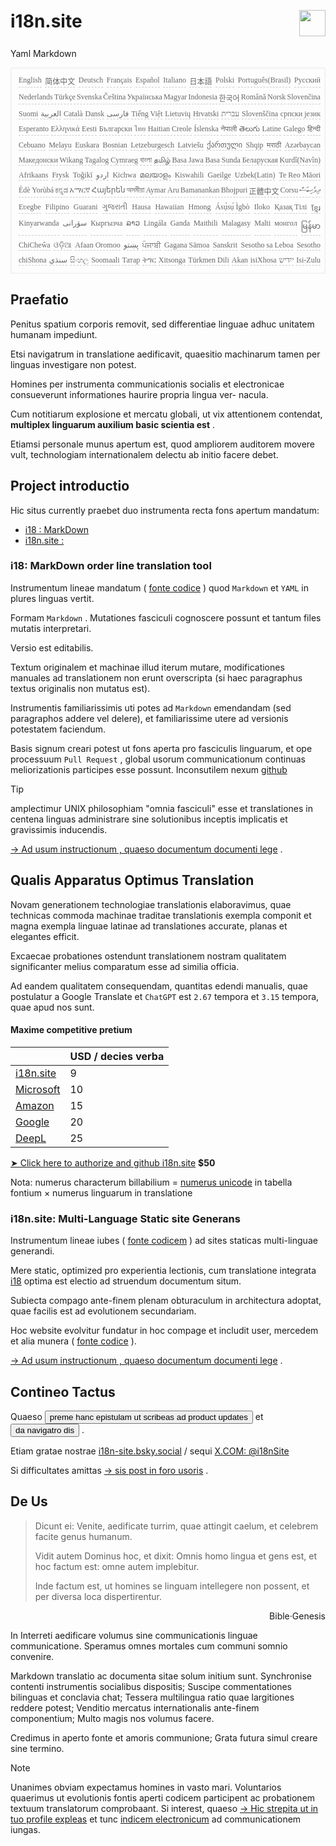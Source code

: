 <h1 style="display:flex;justify-content:space-between">i18n.site<img src="//p.3ti.site/logo.svg" style="user-select:none;margin-top:-1px;width:42px"></h1>

Yaml Markdown[](/i18/LANG_CODE)

<pre class="langli" style="display:flex;flex-wrap:wrap;background:transparent;border:1px solid #eee;font-size:12px;box-shadow:0 0 3px inset #eee;padding:12px 5px 4px 12px;justify-content:space-between;"><style>pre.langli i{font-weight:300;font-family:s;margin-right:2px;margin-bottom:8px;font-style:normal;color:#666;border-bottom:1px dashed #ccc;}</style><i>English</i><i>简体中文</i><i>Deutsch</i><i>Français</i><i>Español</i><i>Italiano</i><i>日本語</i><i>Polski</i><i>Português(Brasil)</i><i>Русский</i><i>Nederlands</i><i>Türkçe</i><i>Svenska</i><i>Čeština</i><i>Українська</i><i>Magyar</i><i>Indonesia</i><i>한국어</i><i>Română</i><i>Norsk</i><i>Slovenčina</i><i>Suomi</i><i>العربية</i><i>Català</i><i>Dansk</i><i>فارسی</i><i>Tiếng Việt</i><i>Lietuvių</i><i>Hrvatski</i><i>עברית</i><i>Slovenščina</i><i>српски језик</i><i>Esperanto</i><i>Ελληνικά</i><i>Eesti</i><i>Български</i><i>ไทย</i><i>Haitian Creole</i><i>Íslenska</i><i>नेपाली</i><i>తెలుగు</i><i>Latine</i><i>Galego</i><i>हिन्दी</i><i>Cebuano</i><i>Melayu</i><i>Euskara</i><i>Bosnian</i><i>Letzeburgesch</i><i>Latviešu</i><i>ქართული</i><i>Shqip</i><i>मराठी</i><i>Azərbaycan</i><i>Македонски</i><i>Wikang Tagalog</i><i>Cymraeg</i><i>বাংলা</i><i>தமிழ்</i><i>Basa Jawa</i><i>Basa Sunda</i><i>Беларуская</i><i>Kurdî(Navîn)</i><i>Afrikaans</i><i>Frysk</i><i>Toğikī</i><i>اردو</i><i>Kichwa</i><i>മലയാളം</i><i>Kiswahili</i><i>Gaeilge</i><i>Uzbek(Latin)</i><i>Te Reo Māori</i><i>Èdè Yorùbá</i><i>ಕನ್ನಡ</i><i>አማርኛ</i><i>Հայերեն</i><i>অসমীয়া</i><i>Aymar Aru</i><i>Bamanankan</i><i>Bhojpuri</i><i>正體中文</i><i>Corsu</i><i>ދިވެހިބަސް</i><i>Eʋegbe</i><i>Filipino</i><i>Guarani</i><i>ગુજરાતી</i><i>Hausa</i><i>Hawaiian</i><i>Hmong</i><i>Ásụ̀sụ́ Ìgbò</i><i>Iloko</i><i>Қазақ Тілі</i><i>ខ្មែរ</i><i>Kinyarwanda</i><i>سۆرانی</i><i>Кыргызча</i><i>ລາວ</i><i>Lingála</i><i>Ganda</i><i>Maithili</i><i>Malagasy</i><i>Malti</i><i>монгол</i><i>မြန်မာ</i><i>ChiCheŵa</i><i>ଓଡ଼ିଆ</i><i>Afaan Oromoo</i><i>پښتو</i><i>ਪੰਜਾਬੀ</i><i>Gagana Sāmoa</i><i>Sanskrit</i><i>Sesotho sa Leboa</i><i>Sesotho</i><i>chiShona</i><i>سنڌي</i><i>සිංහල</i><i>Soomaali</i><i>Татар</i><i>ትግር</i><i>Xitsonga</i><i>Türkmen Dili</i><i>Akan</i><i>isiXhosa</i><i>ייִדיש</i><i>Isi-Zulu</i></pre>

## Praefatio

Penitus spatium corporis removit, sed differentiae linguae adhuc unitatem humanam impediunt.

Etsi navigatrum in translatione aedificavit, quaesitio machinarum tamen per linguas investigare non potest.

Homines per instrumenta communicationis socialis et electronicae consueverunt informationes haurire propria lingua ver- nacula.

Cum notitiarum explosione et mercatu globali, ut vix attentionem contendat, **multiplex linguarum auxilium basic scientia est** .

Etiamsi personale munus apertum est, quod ampliorem auditorem movere vult, technologiam internationalem delectu ab initio facere debet.

## <a rel=id href="#project" id="project"></a> Project introductio

Hic situs currently praebet duo instrumenta recta fons apertum mandatum:

* [i18 : MarkDown](/i18/feature)
* [i18n.site :](/i18n.site)

### <a rel=id href="#i18" id="i18"></a> i18: MarkDown order line translation tool

Instrumentum lineae mandatum ( [fonte codice](https://github.com/i18n-site/rust/tree/main/i18) ) quod `Markdown` et `YAML` in plures linguas vertit.

Formam `Markdown` . Mutationes fasciculi cognoscere possunt et tantum files mutatis interpretari.

Versio est editabilis.

Textum originalem et machinae illud iterum mutare, modificationes manuales ad translationem non erunt overscripta (si haec paragraphus textus originalis non mutatus est).

Instrumentis familiarissimis uti potes ad `Markdown` emendandam (sed paragraphos addere vel delere), et familiarissime utere ad versionis potestatem faciendum.

Basis signum creari potest ut fons aperta pro fasciculis linguarum, et ope processuum `Pull Request` , global usorum communicationum continuas meliorizationis participes esse possunt. Inconsutilem nexum [github](//github.com)

> [!TIP]
> amplectimur UNIX philosophiam "omnia fasciculi" esse et translationes in centena linguas administrare sine solutionibus inceptis implicatis et gravissimis inducendis.

[→ Ad usum instructionum , quaeso documentum documenti lege](/i18) .

## Qualis Apparatus Optimus Translation

Novam generationem technologiae translationis elaboravimus, quae technicas commoda machinae traditae translationis exempla componit et magna exempla linguae latinae ad translationes accurate, planas et elegantes efficit.

Excaecae probationes ostendunt translationem nostram qualitatem significanter melius comparatum esse ad similia officia.

Ad eandem qualitatem consequendam, quantitas edendi manualis, quae postulatur a Google Translate et `ChatGPT` est `2.67` tempora et `3.15` tempora, quae apud nos sunt.

#### <a rel=id href="#price" id="price"></a> Maxime competitive pretium

|                                                                                   | USD / decies verba |
| --------------------------------------------------------------------------------- | ------------- |
| [i18n.site](https://i18n.site)                                                    | 9             |
| [Microsoft](https://azure.microsoft.com/pricing/details/cognitive-services/translator) | 10            |
| [Amazon](https://aws.amazon.com/translate/pricing)                                | 15            |
| [Google](https://cloud.google.com/translate/pricing)                                | 20            |
| [DeepL](https://www.deepl.com/zh/pro#developer)                                  | 25            |

[➤ Click here to authorize and github i18n.site](https://github.com/login/oauth/authorize?client_id=Ov23liuGAmK0plc9FgB3&amp;scope=user:email,user:follow,public_repo) **$50**

Nota: numerus characterum billabilium = [numerus unicode](https://en.wikipedia.org/wiki/Unicode) in tabella fontium × numerus linguarum in translatione

### i18n.site: Multi-Language Static site Generans

Instrumentum lineae iubes ( [fonte codicem](https://github.com/i18n-site/rust/tree/main/i18n-site) ) ad sites staticas multi-linguae generandi.

Mere static, optimized pro experientia lectionis, cum translatione integrata [i18](#i18) optima est electio ad struendum documentum situm.

Subiecta compago ante-finem plenam obturaculum in architectura adoptat, quae facilis est ad evolutionem secundariam.

Hoc website evolvitur fundatur in hoc compage et includit user, mercedem et alia munera ( [fonte codice](/i18n.site/c/src) ).

[→ Ad usum instructionum , quaeso documentum documenti lege](/i18n.site) .

## Contineo Tactus

Quaeso <button onclick="mailsub()">preme hanc epistulam ut scribeas ad product updates</button> et <button onclick="webpush()">da navigatro dis</button> .

Etiam gratae nostrae [i18n-site.bsky.social](https://bsky.app/profile/i18n-site.bsky.social) / sequi [X.COM: @i18nSite](https://x.com/i18nSite)

Si difficultates amittas [→ sis post in foro usoris](https://groups.google.com/u/1/g/i18n) .

## De Us

> Dicunt ei: Venite, aedificate turrim, quae attingit caelum, et celebrem facite genus humanum.
>
> Vidit autem Dominus hoc, et dixit: Omnis homo lingua et gens est, et hoc factum est: omne autem implebitur.
>
> Inde factum est, ut homines se linguam intellegere non possent, et per diversa loca dispertirentur.

<p style="text-align:right">Bible·Genesis</p>

In Interreti aedificare volumus sine communicationis linguae communicatione.
Speramus omnes mortales cum communi somnio convenire.

Markdown translatio ac documenta sitae solum initium sunt.
Synchronise contenti instrumentis socialibus dispositis;
Suscipe commentationes bilinguas et conclavia chat;
Tessera multilingua ratio quae largitiones reddere potest;
Venditio mercatus internationalis ante-finem componentium;
Multo magis nos volumus facere.

Credimus in aperto fonte et amoris communione;
Grata futura simul creare sine termino.

> [!NOTE]
> Unanimes obviam expectamus homines in vasto mari.
> Voluntarios quaerimus ut evolutionis fontis aperti codicem participent ac probationem textuum translatorum comprobaant.
> Si interest, quaeso [→ Hic strepita ut in tuo profile expleas](https://ggl.link/i18n) et tunc [indicem electronicum](https://groups.google.com/u/2/g/i18n-site) ad communicationem iungas.